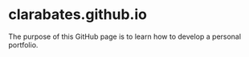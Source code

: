 # clarabates.github.io

The purpose of this GitHub page is to learn how to develop a personal portfolio.
